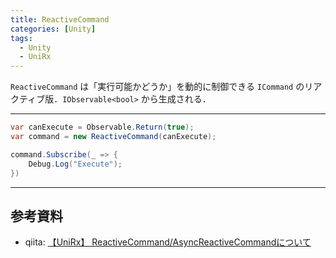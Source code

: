 ```yaml
---
title: ReactiveCommand
categories: [Unity]
tags:
  - Unity
  - UniRx
---
```


`ReactiveCommand` は「実行可能かどうか」を動的に制御できる `ICommand` のリアクティブ版．`IObservable<bool>` から生成される．


---


```cs
var canExecute = Observable.Return(true);
var command = new ReactiveCommand(canExecute);

command.Subscribe(_ => {
    Debug.Log("Execute");
})
```


---
## 参考資料
- qiita: [【UniRx】 ReactiveCommand/AsyncReactiveCommandについて](https://qiita.com/toRisouP/items/c6fba9f01e6d15dabd79)
